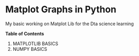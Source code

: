 # Matplot Graphs in Python
 My basic working on Matplot Lib for the Dta science learning

**Table of Contents**

1. MATPLOTLIB BASICS
2. NUMPY BASICS
